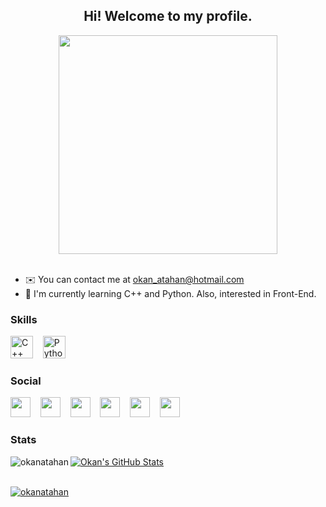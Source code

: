 <h2 align="center"> Hi! Welcome to my profile. </h1>

<div align="center"><img src="https://c.tenor.com/ympcCN_fln8AAAAd/baby-yoda-the-mandalorian.gif" width="350" height="350"/> </div>
<br>

*   ✉️  You can contact me at [okan_atahan@hotmail.com](mailto:okan_atahan@hotmail.com)
*   🧠  I'm currently learning C++ and Python. Also, interested in Front-End. 

### Skills

<p align="left"> 
<a href="https://www.cplusplus.com/" target="_blank" rel="noreferrer"><img src="https://user-images.githubusercontent.com/10388824/167305830-a1165d2f-e786-4257-8593-f8fca4306d6f.svg" width="36" height="36" alt="C++" /></a> 
&nbsp&nbsp 
<a href="https://www.python.org/" target="_blank" rel="noreferrer"><img src="https://user-images.githubusercontent.com/10388824/167305922-f0fd386f-2914-4e5d-9eab-faf2d1150b67.svg" width="36" height="36" alt="Python" /></a>
</p>
  
### Social

<p align="left"> <a href="https://github.com/okid0ki" target="_blank" rel="noreferrer"><img src="https://user-images.githubusercontent.com/10388824/167306694-cd1385b6-b823-497e-aa15-454e4cbbcb3b.svg" width="32" height="32" /></a> &nbsp&nbsp
<a href="https://www.linkedin.com/in/okanatahan/" target="_blank" rel="noreferrer"><img src="https://user-images.githubusercontent.com/10388824/167306738-414f29ce-15ed-4f3d-b062-c86f552bb402.svg" width="32" height="32" /></a> &nbsp&nbsp 
<a href="https://stackoverflow.com/users/16961195/neo" target="_blank" rel="noreferrer"><img src="https://user-images.githubusercontent.com/10388824/167306672-a5c51d7c-1c9d-4e4d-8630-ff64a4bbbf8d.svg" width="32" height="32" /></a> &nbsp&nbsp
<a href="https://discordapp.com/users/287532117657780225" target="_blank" rel="noreferrer"><img src="https://user-images.githubusercontent.com/10388824/167307106-4d9c031c-e050-4712-8fda-b611f240ae6b.svg" width="32" height="32" /></a> &nbsp&nbsp
<a href="https://www.reddit.com/user/NeoButTheChosenOne" target="_blank" rel="noreferrer"><img src="https://user-images.githubusercontent.com/10388824/167307791-5dc5f1fe-e4eb-4d3d-9b32-177667ffbf8c.png" width="32" height="32" /></a> &nbsp&nbsp
<a href="https://www.hackerrank.com/okiii" target="_blank" rel="noreferrer"><img src="https://user-images.githubusercontent.com/10388824/167307704-40e4cdab-978f-41b5-a6a6-3fa6491fc0b0.png" width="32" height="32" /></a>
</p>

### Stats

<p><img align="left" src="https://github-readme-stats.vercel.app/api/top-langs?username=okanatahan&show_icons=true&hide_border=true&theme=dark&title_color=FF0000&locale=en&layout=compact" alt="okanatahan" /> </p>
<a href="http://www.github.com/okanatahan"><img src="https://github-readme-stats.vercel.app/api?username=okanatahan&show_icons=true&hide=&count_private=true&theme=dark&title_color=FF0000&text_color=13257C&icon_color=FF0000&hide_border=true&show_icons=true" alt="Okan's GitHub Stats" /> </a> 
<br>
<br>
<p align="left"> <a href="https://github.com/ryo-ma/github-profile-trophy"><img src="https://github-profile-trophy.vercel.app/?username=okanatahan&title=Commit,MultiLanguage,Repositories,Stars,PullRequest,Issues&margin-w=5&no-bg=true" alt="okanatahan" /></a> </p>
